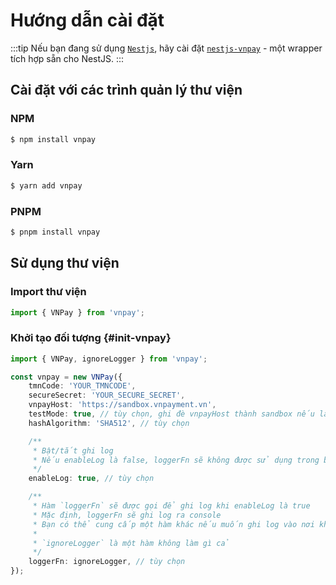 # Hướng dẫn cài đặt

:::tip
Nếu bạn đang sử dụng [`Nestjs`](https://docs.nestjs.com), hãy cài đặt [`nestjs-vnpay`](https://github.com/lehuygiang28/nestjs-vnpay) - một wrapper tích hợp sẵn cho NestJS.
:::

## Cài đặt với các trình quản lý thư viện

### NPM

```bash
$ npm install vnpay
```

### Yarn

```bash
$ yarn add vnpay
```

### PNPM

```bash
$ pnpm install vnpay
```

## Sử dụng thư viện

### Import thư viện

```typescript
import { VNPay } from 'vnpay';
```

### Khởi tạo đối tượng {#init-vnpay}

```typescript
import { VNPay, ignoreLogger } from 'vnpay';

const vnpay = new VNPay({
    tmnCode: 'YOUR_TMNCODE',
    secureSecret: 'YOUR_SECURE_SECRET',
    vnpayHost: 'https://sandbox.vnpayment.vn',
    testMode: true, // tùy chọn, ghi đè vnpayHost thành sandbox nếu là true
    hashAlgorithm: 'SHA512', // tùy chọn

    /**
     * Bật/tắt ghi log
     * Nếu enableLog là false, loggerFn sẽ không được sử dụng trong bất kỳ phương thức nào
     */
    enableLog: true, // tùy chọn

    /**
     * Hàm `loggerFn` sẽ được gọi để ghi log khi enableLog là true
     * Mặc định, loggerFn sẽ ghi log ra console
     * Bạn có thể cung cấp một hàm khác nếu muốn ghi log vào nơi khác
     *
     * `ignoreLogger` là một hàm không làm gì cả
     */
    loggerFn: ignoreLogger, // tùy chọn
});
```
